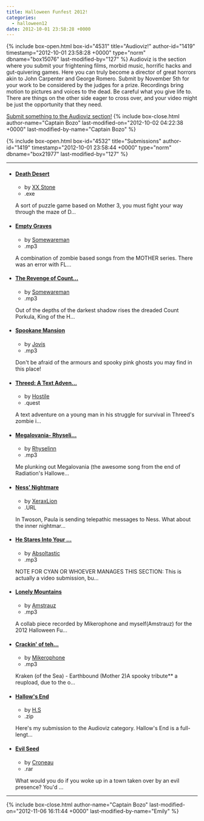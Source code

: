 ```yaml
---
title: Halloween Funfest 2012!
categories:
  - halloween12
date: 2012-10-01 23:58:28 +0000
---
```

{% include box-open.html box-id="4531" title="Audioviz!" author-id="1419" timestamp="2012-10-01 23:58:28 +0000" type="norm" dbname="box15076" last-modified-by="127" %}
Audioviz is the section where you submit your frightening films, morbid music, horrific hacks and gut-quivering games. Here you can truly become a director of great horrors akin to John Carpenter and George Romero. Submit by November 5th for your work to be considered by the judges for a prize. Recordings bring motion to pictures and voices to the dead. Be careful what you give life to. There are things on the other side eager to cross over, and your video might be just the opportunity that they need.<p/>

<a href="http://starmen.net/submit/?ForceSection=Halloween%20Funfest%202012">Submit something to the Audioviz section!</a>
{% include box-close.html author-name="Captain Bozo" last-modified-on="2012-10-02 04:22:38 +0000" last-modified-by-name="Captain Bozo" %}

{% include box-open.html box-id="4532" title="Submissions" author-id="1419" timestamp="2012-10-01 23:58:44 +0000" type="norm" dbname="box21977" last-modified-by="127" %}
<div class="hr"><hr /></div>
<ul class="submissions">
	<li class="">
		<h4><a href="http://files.fobby.net/0000/88d8/Death Desert.exe" title="A sort of puzzle game based on Mother 3, you must fight your way through the maze of Death Desert to reach and destroy the Forlorn Junk Heap. Choose from 8 playable characters.Disclaimer: may not work on Macs. -XX Stone">Death Desert</a></h4>
		<ul class="meta">
			<li class="creator">by <a href="http://forum.starmen.net/members/16170">XX Stone</a></li>
			<li class="doctype">.exe</li>
		</ul>
		<p class="description">A sort of puzzle game based on Mother 3, you must fight your way through the maze of D...</p>
	</li>
<li class="">
		<h4><a href="http://files.fobby.net/0000/890d/Empty Graves.mp3" title="A combination of zombie based songs from the MOTHER series. There was an error with FL Studio, so it turned out differently than I intended. The Zombeat from MOTHER 3 got messed up, but it still sounds pretty good">Empty Graves</a></h4>
		<ul class="meta">
			<li class="creator">by <a href="http://forum.starmen.net/members/26564">Somewareman</a></li>
			<li class="doctype">.mp3</li>
		</ul>
		<p class="description">A combination of zombie based songs from the MOTHER series. There was an error with FL...</p>
	</li>
	<li class="">
		<h4><a href="http://files.fobby.net/0000/890c/The Revenge of Count Porkula.mp3" title="Out of the depths of the darkest shadow rises the dreaded Count Porkula, King of the Hampires! He seeks to take revenge upon the world that shunned his kind! Namely, Ness and Lucas. Watch out! He's back and he means business! This song is a mix of Pokey Means Business and Porky's Theme played on the organ. Done in FL Studio 10">The Revenge of Count...</a></h4>
		<ul class="meta">
			<li class="creator">by <a href="http://forum.starmen.net/members/26564">Somewareman</a></li>
			<li class="doctype">.mp3</li>
		</ul>
		<p class="description">Out of the depths of the darkest shadow rises the dreaded Count Porkula, King of the H...</p>
	</li>
<li class="">
		<h4><a href="http://files.fobby.net/0000/8925/Spookane Mansion.mp3" title="Don't be afraid of the armours and spooky pink ghosts you may find in this place!">Spookane Mansion</a></h4>
		<ul class="meta">
			<li class="creator">by <a href="http://forum.starmen.net/members/20157">Jovis</a></li>
			<li class="doctype">.mp3</li>
		</ul>
		<p class="description">Don't be afraid of the armours and spooky pink ghosts you may find in this place!</p>
	</li>
<li class="">
		<h4><a href="http://files.fobby.net/0000/8949/Threed 2.0.quest" title="A text adventure on a young man in his struggle for survival in Threed's zombie invasion. http://www.textadventures.co.uk/review/813/ It is completely suggested that you download the .quest file and run it on quest 5.2 (here: http://www.textadventures.co.uk/quest/download/ ) Because the site's online client is very buggy and will stop responding often. ">Threed: A Text Adven...</a></h4>
		<ul class="meta">
			<li class="creator">by <a href="http://forum.starmen.net/members/23392">Hostile</a></li>
			<li class="doctype">.quest</li>
		</ul>
		<p class="description">A text adventure on a young man in his struggle for survival in Threed's zombie i...</p>
	</li>
	<li class="">
		<h4><a href="http://files.fobby.net/0000/8948/Megalovania.mp3" title="Me plunking out Megalovania (the awesome song from the end of Radiation's Halloween Hack) on the piano.  I hope this counts...">Megalovania- Rhyseli...</a></h4>
		<ul class="meta">
			<li class="creator">by <a href="http://forum.starmen.net/members/23661">Rhyselinn</a></li>
			<li class="doctype">.mp3</li>
		</ul>
		<p class="description">Me plunking out Megalovania (the awesome song from the end of Radiation's Hallowe...</p>
	</li>
	<li class="">
		<h4><a href="http://files.fobby.net/0000/8945/Ness' Nightmare - YouTube.URL" title="In Twoson, Paula is sending telepathic messages to Ness. What about the inner nightmare though?">Ness' Nightmare</a></h4>
		<ul class="meta">
			<li class="creator">by <a href="http://forum.starmen.net/members/27972">XeraxLion</a></li>
			<li class="doctype">.URL</li>
		</ul>
		<p class="description">In Twoson, Paula is sending telepathic messages to Ness. What about the inner nightmar...</p>
	</li>
	<li class="">
		<h4><a href="http://files.fobby.net/0000/8943/ZOMBIE.mp3" title="NOTE FOR CYAN OR WHOEVER MANAGES THIS SECTION: This is actually a video submission, but the file is probably much too large. Thus, I would have like to submit as a URL, but I can not find that option. http://www.youtube.com/watch?v=C7N98QjzKfQREAL DESCRIPTION: Recording of the classic Threed theme with authentic keyboard, clarinet, voice, and zombie recordings">He Stares Into Your ...</a></h4>
		<ul class="meta">
			<li class="creator">by <a href="http://forum.starmen.net/members/25167">Absoltastic</a></li>
			<li class="doctype">.mp3</li>
		</ul>
		<p class="description">NOTE FOR CYAN OR WHOEVER MANAGES THIS SECTION: This is actually a video submission, bu...</p>
	</li>
<li class="">
		<h4><a href="http://files.fobby.net/0000/8964/Lonely Mountains.mp3" title="A collab piece recorded by Mikerophone and myself (Amstrauz) for the 2012 Halloween Funfest! Inspired by the 
'Somewhere, Someday' track from Mother 3.Credit goes to Mikerophone for the trumpet, drums and post-processing. All other instruments and sounds were played by myself on an electric keyboard that ran into ProTools.">Lonely Mountains</a></h4>
		<ul class="meta">
			<li class="creator">by <a href="http://forum.starmen.net/members/25812">Amstrauz</a></li>
			<li class="doctype">.mp3</li>
		</ul>
		<p class="description">A collab piece recorded by Mikerophone and myself(Amstrauz) for the 2012 Halloween Fu...</p>
	</li>
	<li class="">
		<h4><a href="http://files.fobby.net/0000/8962/Crackin of teh Sea.mp3" title="Kraken (of the Sea) - Earthbound (Mother 2)A spooky tribute** a reupload, due to the original being .m4a and lacking drums">Crackin' of teh...</a></h4>
		<ul class="meta">
			<li class="creator">by <a href="http://forum.starmen.net/members/29072">Mikerophone</a></li>
			<li class="doctype">.mp3</li>
		</ul>
		<p class="description">Kraken (of the Sea) - Earthbound (Mother 2)A spooky tribute** a reupload, due to the o...</p>
	</li>
	<li class="">
		<h4><a href="http://files.fobby.net/0000/8960/HallowsEnd.zip" title="Here's my submission to the Audioviz category.  Hallow's End is a full-length Halloween-themed EarthBound hack.  This is a revamped version of the hack, remade using the CoilSnake tool.  It features smoother gameplay and a large amount of bugfixes.  Use the included Lunar IPS patcher to patch the file to a clean EarthBound rom.">Hallow's End</a></h4>
		<ul class="meta">
			<li class="creator">by <a href="http://forum.starmen.net/members/20411">H.S</a></li>
			<li class="doctype">.zip</li>
		</ul>
		<p class="description">Here's my submission to the Audioviz category.  Hallow's End is a full-lengt...</p>
	</li>
	<li class="">
		<h4><a href="http://files.fobby.net/0000/895d/Evil Seed.rar" title="What would you do if you woke up in a town taken over by an evil presence? You'd be afraid or seek answers? Evil Seed is an RPG game based on Earthbound where you will come across this situation in the shoes of a young man who tells you what happened in his diary.">Evil Seed</a></h4>
		<ul class="meta">
			<li class="creator">by <a href="http://forum.starmen.net/members/28973">Croneau</a></li>
			<li class="doctype">.rar</li>
		</ul>
		<p class="description">What would you do if you woke up in a town taken over by an evil presence? You'd ...</p>
	</li>
</ul>
<div class="hr"><hr /></div>		
{% include box-close.html author-name="Captain Bozo" last-modified-on="2012-11-06 16:11:44 +0000" last-modified-by-name="Emily" %}
